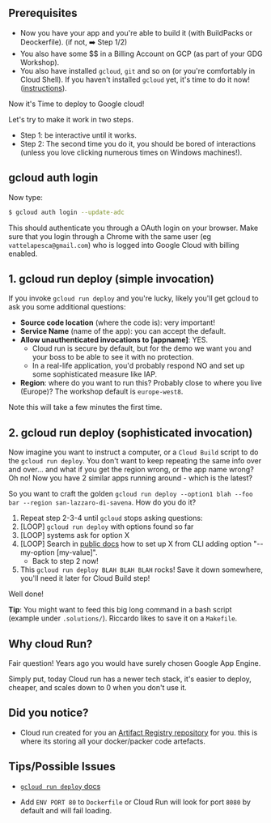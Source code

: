 
## Prerequisites

* Now you have your app and you're able to build it (with BuildPacks or Deockerfile). (if not, ➡️ Step 1/2)
* You also have some $$ in a Billing Account on GCP (as part of your GDG Workshop).
* You also have installed `gcloud`, `git` and so on (or you're comfortably in Cloud Shell).
If you haven't installed `gcloud` yet, it's time to do it now! ([instructions](https://cloud.google.com/sdk/docs/install)).

Now it's Time to deploy to Google cloud!

Let's try to make it work in two steps.

* Step 1: be interactive until it works.
* Step 2: The second time you do it, you should be bored of interactions (unless you love clicking numerous times on Windows machines!).

## gcloud auth login

Now type:

```bash
$ gcloud auth login --update-adc
```

This should authenticate you through a OAuth login on your browser. Make sure that you login through a Chrome with the same user (eg `vattelapesca@gmail.com`) who is logged into Google Cloud with billing enabled.

## 1. gcloud run deploy (simple invocation)

If you invoke `gcloud run deploy` and you're lucky, likely you'll get gcloud to ask you some additional questions:

* **Source code location** (where the code is): very important!
* **Service Name** (name of the app): you can accept the default.
* **Allow unauthenticated invocations to [appname]**: YES.
    * Cloud run is secure by default, but for the demo we want you and your boss to be able to see it with no protection.
    * In a real-life application, you'd probably respond NO and set up some sophisticated measure like IAP.
* **Region**: where do you want to run this? Probably close to where you live (Europe)? The workshop default is `europe-west8`.

Note this will take a few minutes the first time.

## 2. gcloud run deploy (sophisticated invocation)

Now imagine you want to instruct a computer, or a `Cloud Build` script to do the `gcloud run deploy`. You don't want to
keep repeating the same info over and over... and what if you get the region wrong, or the app name wrong? Oh no!
Now you have 2 similar apps running around - which is the latest?

So you want to craft the golden `gcloud run deploy --option1 blah --foo bar --region san-lazzaro-di-savena`. How do you do it?

1. Repeat step 2-3-4 until `gcloud` stops asking questions:
2. [LOOP] `gcloud run deploy` with options found so far
3. [LOOP] systems ask for option X
4. [LOOP] Search in [public docs](https://cloud.google.com/sdk/gcloud/reference/run/deploy) how to set up X from CLI
   adding option "--my-option [my-value]".
    * Back to step 2 now!
5. This `gcloud run deploy BLAH BLAH BLAH` rocks! Save it down somewhere, you'll need it later for Cloud Build step!

Well done!

 **Tip**: You might want to feed this big long command in a bash script (example under `.solutions/`). Riccardo likes to save it on a `Makefile`.

## Why cloud Run?

Fair question! Years ago you would have surely chosen Google App Engine.

Simply put, today Cloud run has a newer tech stack, it's easier to deploy, cheaper, and scales down to 0 when you don't use it.

## Did you notice?

* Cloud run created for you an [Artifact Registry repository](https://console.cloud.google.com/artifacts/) for you. this is where its storing all your docker/packer code artefacts.

## Tips/Possible Issues

* [`gcloud run deploy` docs](https://cloud.google.com/sdk/gcloud/reference/run/deploy)

* Add `ENV PORT 80` to `Dockerfile` or Cloud Run will look for port `8080` by default and will fail loading.
